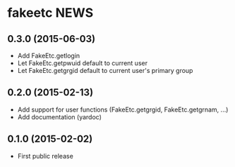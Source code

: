 # fakeetc NEWS
## 0.3.0 (2015-06-03)
- Add FakeEtc.getlogin
- Let FakeEtc.getpwuid default to current user
- Let FakeEtc.getgrgid default to current user's primary group

## 0.2.0 (2015-02-13)
- Add support for user functions (FakeEtc.getgrgid, FakeEtc.getgrnam, ...)
- Add documentation (yardoc)

## 0.1.0 (2015-02-02)
- First public release
